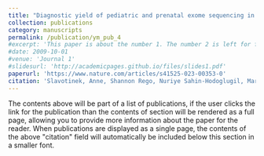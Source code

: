 ```yaml
---
title: "Diagnostic yield of pediatric and prenatal exome sequencing in a diverse population"
collection: publications
category: manuscripts
permalink: /publication/ym_pub_4
#excerpt: 'This paper is about the number 1. The number 2 is left for future work.'
#date: 2009-10-01
#venue: 'Journal 1'
#slidesurl: 'http://academicpages.github.io/files/slides1.pdf'
paperurl: 'https://www.nature.com/articles/s41525-023-00353-0'
citation: 'Slavotinek, Anne, Shannon Rego, Nuriye Sahin-Hodoglugil, Mark Kvale, Billie Lianoglou, Tiffany Yip, Hannah Hoban,... **Mavura, Yusuph**,... Neil Risch, Pui-Yan Kwok and Mary E. Norton. NPJ genomic medicine 8, no. 1 (2023): 10.'
---
```


The contents above will be part of a list of publications, if the user clicks the link for the publication than the contents of section will be rendered as a full page, allowing you to provide more information about the paper for the reader. When publications are displayed as a single page, the contents of the above "citation" field will automatically be included below this section in a smaller font.
